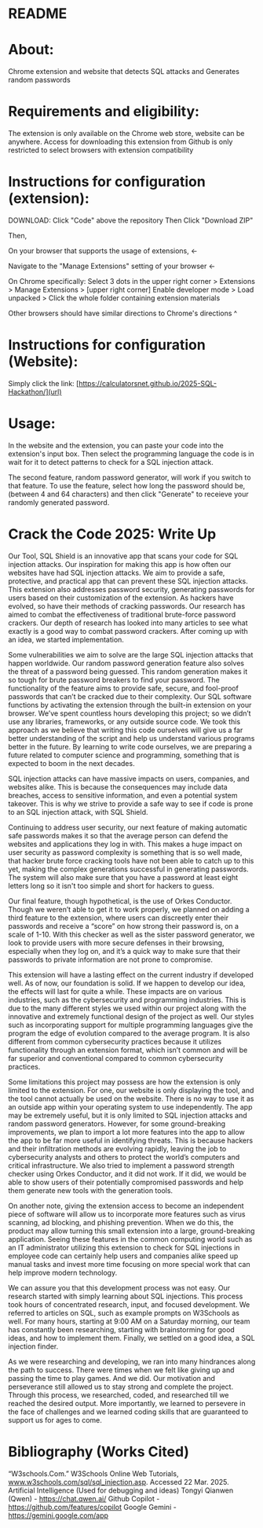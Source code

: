 # README

# About:

Chrome extension and website that detects SQL attacks and Generates random passwords

# Requirements and eligibility:

The extension is only available on the Chrome web store, website can be anywhere.
Access for downloading this extension from Github is only restricted to select browsers with extension compatibility

# Instructions for configuration (extension):

DOWNLOAD: Click "Code" above the repository
Then Click "Download ZIP" 

Then,

On your browser that supports the usage of extensions, <-

Navigate to the "Manage Extensions" setting of your browser <- 

On Chrome specifically: Select 3 dots in the upper right corner > Extensions > Manage Extensions >
[upper right corner] Enable developer mode > Load unpacked > Click the whole folder containing extension materials

Other browsers should have similar directions to Chrome's directions ^

# Instructions for configuration (Website):

Simply click the link: [https://calculatorsnet.github.io/2025-SQL-Hackathon/](url)

# Usage:

In the website and the extension, you can paste your code into the extension's input box.
Then select the programming language the code is in
wait for it to detect patterns to check for a SQL injection attack.

The second feature, random password generator, will work if you switch to that feature.
To use the feature, select how long the password should be, (between 4 and 64 characters) 
and then click "Generate" to receieve your randomly generated password.

# Crack the Code 2025: Write Up
	
   Our Tool, SQL Shield is an innovative app that scans your code for SQL injection attacks. Our inspiration for making this app is how often our websites have had SQL injection attacks. We aim to provide a safe, protective, and practical app that can prevent these SQL injection attacks. This extension also addresses password security, generating passwords for users based on their customization of the extension. As hackers have evolved, so have their methods of cracking passwords. Our research has aimed to combat the effectiveness of traditional brute-force password crackers. Our depth of research has looked into many articles to see what exactly is a good way to combat password crackers. After coming up with an idea, we started implementation.
	
 Some vulnerabilities we aim to solve are the large SQL injection attacks that happen worldwide. Our random password generation feature also solves the threat of a password being guessed. This random generation makes it so tough for brute password breakers to find your password. The functionality of the feature aims to provide safe, secure, and fool-proof passwords that can’t be cracked due to their complexity. Our SQL software functions by activating the extension through the built-in extension on your browser.
We’ve spent countless hours developing this project; so we didn’t use any libraries, frameworks, or any outside source code. We took this approach as we believe that writing this code ourselves will give us a far better understanding of the script and help us understand various programs better in the future. By learning to write code ourselves, we are preparing a future related to computer science and programming, something that is expected to boom in the next decades.
	
 SQL injection attacks can have massive impacts on users, companies, and websites alike. This is because the consequences may include data breaches, access to sensitive information, and even a potential system takeover. This is why we strive to provide a safe way to see if code is prone to an SQL injection attack, with SQL Shield.
	
 Continuing to address user security, our next feature of making automatic safe passwords makes it so that the average person can defend the websites and applications they log in with. This makes a huge impact on user security as password complexity is something that is so well made, that hacker brute force cracking tools have not been able to catch up to this yet, making the complex generations successful in generating passwords. The system will also make sure that you have a password at least eight letters long so it isn't too simple and short for hackers to guess.
	
 Our final feature, though hypothetical, is the use of Orkes Conductor. Though we weren’t able to get it to work properly, we planned on adding a third feature to the extension, where users can discreetly enter their passwords and receive a “score” on how strong their password is, on a scale of 1-10. With this checker as well as the sister password generator, we look to provide users with more secure defenses in their browsing, especially when they log on, and it’s a quick way to make sure that their passwords to private information are not prone to compromise.
	
 This extension will have a lasting effect on the current industry if developed well. As of now, our foundation is solid. If we happen to develop our idea, the effects will last for quite a while. These impacts are on various industries, such as the cybersecurity and programming industries. This is due to the many different styles we used within our project along with the innovative and extremely functional design of the project as well. Our styles such as incorporating support for multiple programming languages give the program the edge of evolution compared to the average program. It is also different from common cybersecurity practices because it utilizes functionality through an extension format, which isn’t common and will be far superior and conventional compared to common cybersecurity practices.
	
 Some limitations this project may possess are how the extension is only limited to the extension. For one, our website is only displaying the tool, and the tool cannot actually be used on the website. There is no way to use it as an outside app within your operating system to use independently. The app may be extremely useful, but it is only limited to SQL injection attacks and random password generators. However, for some ground-breaking improvements, we plan to import a lot more features into the app to allow the app to be far more useful in identifying threats. This is because hackers and their infiltration methods are evolving rapidly, leaving the job to cybersecurity analysts and others to protect the world’s computers and critical infrastructure. We also tried to implement a password strength checker using Orkes Conductor, and it did not work. If it did, we would be able to show users of their potentially compromised passwords and help them generate new tools with the generation tools.
  
  On another note, giving the extension access to become an independent piece of software will allow us to incorporate more features such as virus scanning, ad blocking, and phishing prevention. When we do this, the product may allow turning this small extension into a large, ground-breaking application. Seeing these features in the common computing world such as an IT administrator utilizing this extension to check for SQL injections in employee code can certainly help users and companies alike speed up manual tasks and invest more time focusing on more special work that can help improve modern technology.
  
  We can assure you that this development process was not easy. Our research started with simply learning about SQL injections. This process took hours of concentrated research, input, and focused development. We referred to articles on SQL, such as example prompts on W3Schools as well.  For many hours, starting at 9:00 AM on a Saturday morning, our team has constantly been researching, starting with brainstorming for good ideas, and how to implement them. Finally, we settled on a good idea, a SQL injection finder. 
	
 As we were researching and developing, we ran into many hindrances along the path to success. There were times when we felt like giving up and passing the time to play games. And we did. Our motivation and perseverance still allowed us to stay strong and complete the project. Through this process, we researched, coded, and researched till we reached the desired output. More importantly, we learned to persevere in the face of challenges and we learned coding skills that are guaranteed to support us for ages to come.

# Bibliography (Works Cited)

“W3schools.Com.” W3Schools Online Web Tutorials, www.w3schools.com/sql/sql_injection.asp. Accessed 22 Mar. 2025.
Artificial Intelligence (Used for debugging and ideas)
  Tongyi Qianwen (Qwen) - https://chat.qwen.ai/
	Github Copilot - https://github.com/features/copilot
	Google Gemini - https://gemini.google.com/app


